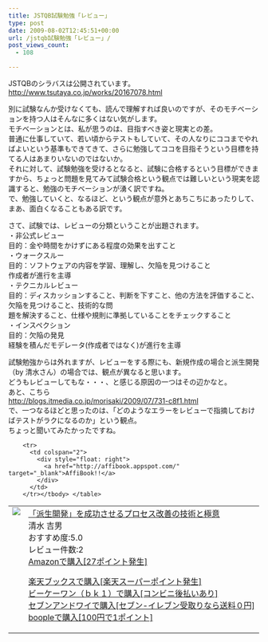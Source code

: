 ```yaml
---
title: JSTQB試験勉強「レビュー」
type: post
date: 2009-08-02T12:45:51+00:00
url: /jstqb試験勉強「レビュー」/
post_views_count:
  - 108

---
```

JSTQBのシラバスは公開されています。  
<http://www.tsutaya.co.jp/works/20167078.html>

別に試験なんか受けなくても、読んで理解すれば良いのですが、そのモチベーションを持つ人はそんなに多くはない気がします。  
モチベーションとは、私が思うのは、目指すべき姿と現実との差。  
普通に仕事していて、若い頃からテストもしていて、その人なりにココまでやればよいという基準もできてきて、さらに勉強してココを目指そうという目標を持てる人はあまりいないのではないか。  
それに対して、試験勉強を受けるとなると、試験に合格するという目標ができますから、ちょっと問題を見てみて試験合格という観点では難しいという現実を認識すると、勉強のモチベーションが湧く訳ですね。  
で、勉強していくと、なるほど、という観点が意外とあちこちにあったりして、まあ、面白くなることもある訳です。

さて、試験では、レビューの分類ということが出題されます。  
・非公式レビュー  
目的：金や時間をかけずにある程度の効果を出すこと  
・ウォークスルー  
目的：ソフトウェアの内容を学習、理解し、欠陥を見つけること  
作成者が進行を主導  
・テクニカルレビュー  
目的：ディスカッションすること、判断を下すこと、他の方法を評価すること、欠陥を見つけること、技術的な問  
題を解決すること、仕様や規則に準拠していることをチェックすること  
・インスペクション  
目的：欠陥の発見  
経験を積んだモデレータ(作成者ではなく)が進行を主導

試験勉強からは外れますが、レビューをする際にも、新規作成の場合と派生開発（by 清水さん）の場合では、観点が異なると思います。  
どうもレビューしてもな・・・、と感じる原因の一つはその辺かなと。  
あと、こちら  
<http://blogs.itmedia.co.jp/morisaki/2009/07/731-c8f1.html>  
で、一つなるほどと思ったのは、「どのようなエラーをレビューで指摘しておけばテストがラクになるのか」という観点。  
ちょっと聞いてみたかったですね。

<table>
  <tr>
    <td style="vertical-align: top">
      <a href="http://hb.afl.rakuten.co.jp/hgc/06d13246.10ebaa62.06d13247.1eb85ca0/?pc=http%3A%2F%2Fsearch.books.rakuten.co.jp%2Fbksearch%2Fdt%3Fg%3D001%26bisbn%3D4774132497" target="_blank"><img style="border-bottom-style: none; border-right-style: none; border-top-style: none; border-left-style: none" src="https://i1.wp.com/ecx.images-amazon.com/images/I/51zDzdK4YGL._SL160_.jpg" data-recalc-dims="1" /> </a>
    </td>
    <td style="vertical-align: top">
      <a href="http://hb.afl.rakuten.co.jp/hgc/06d13246.10ebaa62.06d13247.1eb85ca0/?pc=http%3A%2F%2Fsearch.books.rakuten.co.jp%2Fbksearch%2Fdt%3Fg%3D001%26bisbn%3D4774132497" target="_blank">「派生開発」を成功させるプロセス改善の技術と極意 </a> <br />清水 吉男 <br />おすすめ度:5.0 <br />レビュー件数:2 <br /><a href="http://www.amazon.co.jp/%E3%80%8C%E6%B4%BE%E7%94%9F%E9%96%8B%E7%99%BA%E3%80%8D%E3%82%92%E6%88%90%E5%8A%9F%E3%81%95%E3%81%9B%E3%82%8B%E3%83%97%E3%83%AD%E3%82%BB%E3%82%B9%E6%94%B9%E5%96%84%E3%81%AE%E6%8A%80%E8%A1%93%E3%81%A8%E6%A5%B5%E6%84%8F-%E6%B8%85%E6%B0%B4-%E5%90%89%E7%94%B7/dp/4774132497%3FSubscriptionId%3D1JWQWN8E4Z5TR27962G2%26tag%3Dgaeaffibook-22%26linkCode%3Dxm2%26camp%3D2025%26creative%3D165953%26creativeASIN%3D4774132497" target="_blank">Amazonで購入[27ポイント発生] </a> </p>
      <p>
        <a href="http://px.a8.net/svt/ejp?a8mat=1HPMBD+EAZZ1U+5WS+C1DUQ&a8ejpredirect=http%3A%2F%2Fsearch.books.rakuten.co.jp%2Fbksearch%2Fdt%3Fg%3D001%26bisbn%3D4774132497" target="_blank">楽天ブックスで購入[楽天スーパーポイント発生]</a> <img border="0" alt="" src="https://i2.wp.com/www12.a8.net/0.gif?resize=1%2C1" width="1" height="1" data-recalc-dims="1" /> <br /><a href="http://px.a8.net/svt/ejp?a8mat=1HRMFS+EEKKOI+10UY+HUKPU&a8ejpredirect=http%3A%2F%2Fwww.bk1.jp%2FkeywordSearchResult%2F%3Fkeyword%3D4774132497%26storeCd%3D1%26searchFlg%3D9%26x%3D43%26y%3D11%26partnerid%3D02a801" target="_blank">ビーケーワン（ｂｋ１）で購入[コンビニ後払いあり]</a> <img border="0" alt="" src="https://i2.wp.com/www12.a8.net/0.gif?resize=1%2C1" width="1" height="1" data-recalc-dims="1" /> <br /><a href="http://click.linksynergy.com/fs-bin/statform?id=aR0TIOX*qAA&offerid=137560&bnid=1490&subid=&subid=0&kword_in=4774132497&oop=on" target="_blank">セブンアンドワイで購入[セブン-イレブン受取りなら送料０円]</a><img border="0" src="http://ad.linksynergy.com/fs-bin/show?id=aR0TIOX*qAA&bids=137560&type=5&subid=0" width="1" height="1" /> <br /><a href="http://click.linksynergy.com/fs-bin/statform?id=aR0TIOX*qAA&offerid=33310&bnid=2&subid=0&ifc=4&ifr=9784774132495" target="_blank">boopleで購入[100円で1ポイント]</a> </td> </tr> 
        
        <tr>
          <td colspan="2">
            <div style="float: right">
              <a href="http://affibook.appspot.com/" target="_blank">AffiBook!!</a>
            </div>
          </td>
        </tr></tbody> </table>